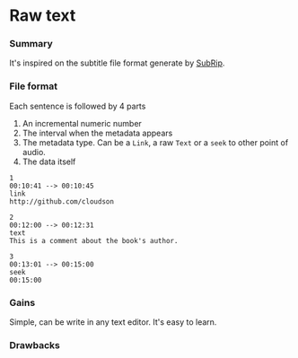 # Raw text 

### Summary 

It's inspired on the subtitle file format generate by [SubRip](https://en.wikipedia.org/wiki/SubRip). 

### File format 

Each sentence is followed by 4 parts
1. An incremental numeric number
2. The interval when the metadata appears 
3. The metadata type. Can be a `Link`, a raw `Text` or a `seek` to other point of audio.
4. The data itself

```text
1
00:10:41 --> 00:10:45
link
http://github.com/cloudson

2
00:12:00 --> 00:12:31
text
This is a comment about the book's author. 

3
00:13:01 --> 00:15:00
seek
00:15:00

```

### Gains
Simple, can be write in any text editor. It's easy to learn. 

### Drawbacks
